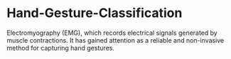 # Hand-Gesture-Classification
Electromyography (EMG), which records electrical signals generated by muscle contractions. It has gained attention as a reliable and non-invasive method for capturing hand gestures.
